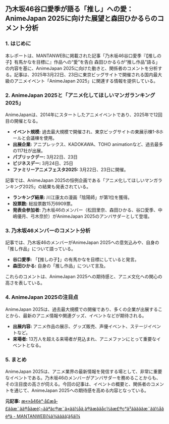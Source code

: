 ## 乃木坂46谷口愛季が語る「推し」への愛：AnimeJapan 2025に向けた展望と森田ひかるらのコメント分析

### 1. はじめに

本レポートは、MANTANWEBに掲載された記事「乃木坂46谷口愛季『【推しの子】有馬かなを目標に』作品への“愛”を告白 森田ひかるらが“推し作品”語る」の内容を基に、AnimeJapan 2025に向けた動きと、関係者のコメントを分析する。記事は、2025年3月22日、23日に東京ビッグサイトで開催される国内最大級のアニメイベント「AnimeJapan 2025」に関連する情報を提供している。

### 2. AnimeJapan 2025と「アニメ化してほしいマンガランキング2025」

AnimeJapanは、2014年にスタートしたアニメイベントであり、2025年で12回目の開催となる。

* **イベント規模:** 過去最大規模で開催され、東京ビッグサイトの東展示棟1-8ホールと会議棟を使用。
* **出展企業:** アニプレックス、KADOKAWA、TOHO animationなど、過去最多の117社が出展。
* **パブリックデー:** 3月22日、23日
* **ビジネスデー:** 3月24日、25日
* **ファミリーアニメフェスタ2025:** 3月22日、23日に開催。

記事では、AnimeJapan 2025の恒例企画である「アニメ化してほしいマンガランキング2025」の結果も発表されている。

* **ランキング結果:** 川江康太の漫画「陰陽師」が第1位を獲得。
* **投票数:** 総投票数15万6909票。
* **発表会参加者:** 乃木坂46のメンバー（松田里奈、森田ひかる、谷口愛季、中嶋優月、弓木奈於）がAnimeJapan 2025のアンバサダーとして登壇。

### 3. 乃木坂46メンバーのコメント分析

記事では、乃木坂46のメンバーがAnimeJapan 2025への意気込みや、自身の「推し作品」について語っている。

* **谷口愛季:** 「【推しの子】」の有馬かなを目標にしていると発言。
* **森田ひかる:** 自身の「推し作品」について言及。

これらのコメントは、AnimeJapan 2025への期待感と、アニメ文化への関心の高さを表している。

### 4. AnimeJapan 2025の注目点

AnimeJapan 2025は、過去最大規模での開催であり、多くの企業が出展することから、最新のアニメ情報や関連グッズ、イベントなどが期待される。

* **出展内容:** アニメ作品の展示、グッズ販売、声優イベント、ステージイベントなど。
* **来場者:** 13万人を超える来場者が見込まれ、アニメファンにとって重要なイベントとなる。

### 5. まとめ

AnimeJapan 2025は、アニメ業界の最新情報を発信する場として、非常に重要なイベントである。乃木坂46のメンバーがアンバサダーを務めることからも、その注目度の高さが伺える。今回の記事は、イベントの概要と、関係者のコメントを通じて、AnimeJapan 2025への期待感を高める内容となっている。


**元記事:** [æ«»å46è°·å£æå­£ããæ¨ãã®å­ãæé¦¬ããªãç®æ¨ã«ãä½åã¸ã®âæâãåç½ãæ£®ç°ã²ããããâæ¨ãä½åâèªã - MANTANWEBï¼ã¾ãããã¦ã§ãï¼](https://mantan-web.jp/movie/m6TFVdxHhvE.html)